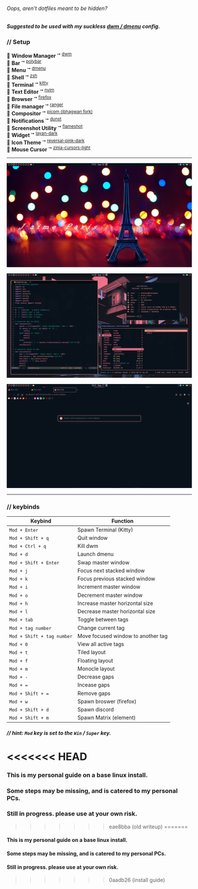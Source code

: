 ###### Oops, aren't dotfiles meant to be hidden?
##### Suggested to be used with my suckless [dwm / dmenu](https://github.com/bootlegwifi/suckless) config.
### // Setup
🌸 **Window Manager**<sup> ➙ [dwm](https://dwm.suckless.org)</sup>  
🌸 **Bar**<sup> ➙ [polybar](https://github.com/polybar/polybar)</sup>  
🌸 **Menu**<sup> ➙ [dmenu](https://tools.suckless.org/dmenu/)</sup>  
🌸 **Shell**<sup> ➙ [zsh](https://zsh.sourceforge.io/)</sup>  
🌸 **Terminal**<sup> ➙ [kitty](https://github.com/kovidgoyal/kitty)</sup>  
🌸 **Text Editor**<sup> ➙ [nvim](https://neovim.io/)</sup>  
🌸 **Browser**<sup> ➙ [firefox](https://www.mozilla.org/en-US/)</sup>  
🌸 **File manager**<sup> ➙ [ranger](https://github.com/ranger/ranger)</sup>  
🌸 **Compositor**<sup> ➙ [picom (ibhagwan fork)](https://github.com/ibhagwan/picom)</sup>  
🌸 **Notifications**<sup> ➙ [dunst](https://dunst-project.org/)</sup>  
🌸 **Screenshot Utility**<sup> ➙ [flameshot](https://github.com/flameshot-org/flameshot)</sup>  
🌸 **Widget**<sup> ➙ [layan-dark](https://github.com/vinceliuice/Layan-gtk-theme)</sup>  
🌸 **Icon Theme**<sup> ➙ [reversal-pink-dark](https://github.com/yeyushengfan258/Reversal-icon-theme)</sup>  
🌸 **Mouse Cursor**<sup> ➙ [zinia-cursors-light](https://codeberg.org/maya/zinia-cursors)</sup>  

___

![](https://github.com/bootlegwifi/dotfiles/blob/main/01.png?raw=true)  

![](https://github.com/bootlegwifi/dotfiles/blob/main/02.png?raw=true)  

![](https://github.com/bootlegwifi/dotfiles/blob/main/03.png?raw=true)  

---

### // keybinds
|        Keybind             |                 Function                 |
| -------------------------- | ---------------------------------------- |
| `Mod + Enter`              | Spawn Terminal (Kitty)                   |
| `Mod + Shift + q`          | Quit window                              |
| `Mod + Ctrl + q`           | Kill dwm                                 |
| `Mod + d`                  | Launch dmenu                             |
| `Mod + Shift + Enter`      | Swap master window                       |
| `Mod + j`                  | Focus next stacked window                |
| `Mod + k`                  | Focus previous stacked window            |
| `Mod + i`                  | Increment master window                  |
| `Mod + o`                  | Decrement master window                  |
| `Mod + h`                  | Increase master horizontal size          |
| `Mod + l`                  | Decrease master horizontal size          |
| `Mod + tab`                | Toggle between tags                      |
| `Mod + tag number`         | Change current tag                       |
| `Mod + Shift + tag number` | Move focused window to another tag       |
| `Mod + 0`                  | View all active tags                     |
| `Mod + t`                  | Tiled layout                             |
| `Mod + f`                  | Floating layout                          |
| `Mod + m`                  | Monocle layout                           |
| `Mod + -`                  | Decrease gaps                            |
| `Mod + =`                  | Incease gaps                             |
| `Mod + Shift + =`          | Remove gaps                              |
| `Mod + w`                  | Spawn broswer (firefox)                  |
| `Mod + Shift + d`          | Spawn discord                            |
| `Mod + Shift + m`          | Spawn Matrix (element)                   |

##### // hint: `Mod` key is set to the `Win` / `Super` key.
<<<<<<< HEAD
=======
### This is my personal guide on a base linux install.
### Some steps may be missing, and is catered to my personal PCs.
### Still in progress. please use at your own risk.
>>>>>>> eae8bba (old writeup)
=======
#### This is my personal guide on a base linux install.
#### Some steps may be missing, and is catered to my personal PCs.
#### Still in progress. please use at your own risk.
>>>>>>> 0aadb26 (install guide)
